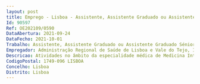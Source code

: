 ```yaml
--- 
layout: post
title: Emprego - Lisboa - Assistente, Assistente Graduado ou Assistente Graduado Sénior
Id: 90597
Ref: OE202109/0590
DataAbertura: 2021-09-24
DataFecho: 2021-10-01
Trabalho: Assistente, Assistente Graduado ou Assistente Graduado Sénior
Empregador: Administração Regional de Saúde de Lisboa e Vale do Tejo, I.P.
Descricao: Atividades no âmbito da especialidade médica de Medicina Intensiva.
CodigoPostal: 1749-096 LISBOA
Concelho: Lisboa
Distrito: Lisboa
--- 
```

